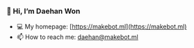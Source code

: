 ### 👋 Hi, I’m Daehan Won

- 💻 My homepage: [https://makebot.ml](https://makebot.ml)
- 📫 How to reach me: [daehan@makebot.ml](daehan@makebot.ml)
